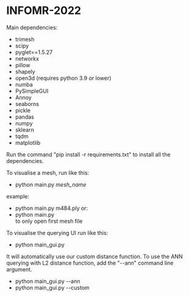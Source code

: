 # INFOMR-2022

Main dependencies:
- trimesh
- scipy
- pyglet==1.5.27
- networkx
- pillow
- shapely
- open3d (requires python 3.9 or lower)
- numba
- PySimpleGUI
- Annoy
- seaborns
- pickle
- pandas
- numpy
- sklearn
- tqdm
- matplotlib

Run the command "pip install -r requirements.txt" to install all the dependencies.

To visualise a mesh, run like this:  

* python main.py _mesh_name_

example:  
* python main.py m484.ply 
or:  
* python main.py  
to only open first mesh file  

To visualise the querying UI run like this:

* python main_gui.py

It will automatically use our custom distance function.
To use the ANN querying with L2 distance function, add the "--ann" command line argument.

* python main_gui.py --ann
* python main_gui.py --custom
